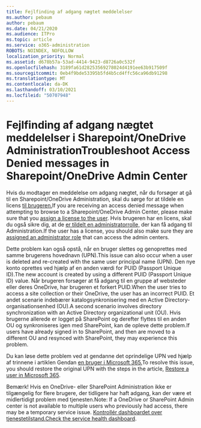 ```yaml
---
title: Fejlfinding af adgang nægtet meddelelser
ms.author: pebaum
author: pebaum
ms.date: 04/21/2020
ms.audience: ITPro
ms.topic: article
ms.service: o365-administration
ROBOTS: NOINDEX, NOFOLLOW
localization_priority: Normal
ms.assetid: d678b57a-53ad-4414-9423-d8726a0c532f
ms.openlocfilehash: 3189fa61d28253569278024d4191ee63b917509f
ms.sourcegitcommit: 0eb4f9bde53395b5fd4b5cd4ffc56ca96db91298
ms.translationtype: MT
ms.contentlocale: da-DK
ms.lasthandoff: 03/10/2021
ms.locfileid: "50707948"
---
```

# <a name="troubleshoot-access-denied-messages-in-sharepointonedrive-admin-center"></a><span data-ttu-id="05d49-102">Fejlfinding af adgang nægtet meddelelser i Sharepoint/OneDrive Administration</span><span class="sxs-lookup"><span data-stu-id="05d49-102">Troubleshoot Access Denied messages in Sharepoint/OneDrive Admin Center</span></span>

<span data-ttu-id="05d49-103">Hvis du modtager en meddelelse om adgang nægtet, når du forsøger at gå til en Sharepoint/OneDrive Administration, skal du sørge for at tildele en licens [til brugeren.](https://docs.microsoft.com/microsoft-365/admin/add-users/add-users)</span><span class="sxs-lookup"><span data-stu-id="05d49-103">If you are receiving an access denied message when attempting to browse to a Sharepoint/OneDrive Admin Center, please make sure that you [assign a license to the user](https://docs.microsoft.com/microsoft-365/admin/add-users/add-users).</span></span> <span data-ttu-id="05d49-104">Hvis brugeren har en licens, skal du også sikre dig, at de [er tildelt en administratorrolle,](https://docs.microsoft.com/microsoft-365/admin/add-users/about-admin-roles) der kan få adgang til Administration.</span><span class="sxs-lookup"><span data-stu-id="05d49-104">If the user has a license, you should also make sure they are [assigned an administrator role](https://docs.microsoft.com/microsoft-365/admin/add-users/about-admin-roles) that can access the admin centers.</span></span>

<span data-ttu-id="05d49-105">Dette problem kan også opstå, når en bruger slettes og genoprettes med samme brugerens hovednavn (UPN).</span><span class="sxs-lookup"><span data-stu-id="05d49-105">This issue can also occur when a user is deleted and re-created with the same user principal name (UPN).</span></span> <span data-ttu-id="05d49-106">Den nye konto oprettes ved hjælp af en anden værdi for PUID (Passport Unique ID).</span><span class="sxs-lookup"><span data-stu-id="05d49-106">The new account is created by using a different PUID (Passport Unique ID) value.</span></span> <span data-ttu-id="05d49-107">Når brugeren forsøger at få adgang til en gruppe af websteder eller deres OneDrive, har brugeren et forkert PUID.</span><span class="sxs-lookup"><span data-stu-id="05d49-107">When the user tries to access a site collection or their OneDrive, the user has an incorrect PUID.</span></span> <span data-ttu-id="05d49-108">Et andet scenarie indebærer katalogsynkronisering med en Active Directory-organisationsenhed (OU).</span><span class="sxs-lookup"><span data-stu-id="05d49-108">A second scenario involves directory synchronization with an Active Directory organizational unit (OU).</span></span> <span data-ttu-id="05d49-109">Hvis brugerne allerede er logget på SharePoint og derefter flyttes til en anden OU og synkroniseres igen med SharePoint, kan de opleve dette problem.</span><span class="sxs-lookup"><span data-stu-id="05d49-109">If users have already signed in to SharePoint, and then are moved to a different OU and resynced with SharePoint, they may experience this problem.</span></span>

<span data-ttu-id="05d49-110">Du kan løse dette problem ved at gendanne det oprindelige UPN ved hjælp af trinnene i artiklen Gendan [en bruger i Microsoft 365.](https://docs.microsoft.com/microsoft-365/admin/add-users/restore-user)</span><span class="sxs-lookup"><span data-stu-id="05d49-110">To resolve this issue, you should restore the original UPN with the steps in the article, [Restore a user in Microsoft 365](https://docs.microsoft.com/microsoft-365/admin/add-users/restore-user).</span></span>

<span data-ttu-id="05d49-111">Bemærk! Hvis en OneDrive- eller SharePoint Administration ikke er tilgængelig for flere brugere, der tidligere har haft adgang, kan der være et midlertidigt problem med tjenesten.</span><span class="sxs-lookup"><span data-stu-id="05d49-111">Note: If a OneDrive or SharePoint Admin center is not available to multiple users who previously had access, there may be a temporary service issue.</span></span>  <span data-ttu-id="05d49-112">[Kontrollér dashboardet over tjenestetilstand.](https://portal.office.com/adminportal/home#/servicehealth)</span><span class="sxs-lookup"><span data-stu-id="05d49-112">[Check the service health dashboard](https://portal.office.com/adminportal/home#/servicehealth).</span></span>


